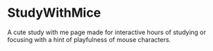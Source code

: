 # StudyWithMice
A cute study with me page made for interactive hours of studying or focusing with a hint of playfulness of mouse characters.  
